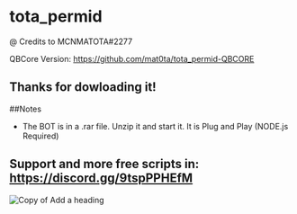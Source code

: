 # tota_permid
@ Credits to MCNMATOTA#2277

QBCore Version: https://github.com/mat0ta/tota_permid-QBCORE

## Thanks for dowloading it!

##Notes
- The BOT is in a .rar file. Unzip it and start it. It is Plug and Play (NODE.js Required)

## Support and more free scripts in: https://discord.gg/9tspPPHEfM

![Copy of Add a heading](https://user-images.githubusercontent.com/72810000/112549134-9a2e6800-8dbd-11eb-9d47-01e7836169c0.png)
